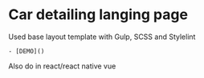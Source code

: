 # Car detailing langing page
  Used base layout template with Gulp, SCSS and Stylelint

    - [DEMO]()
Also do in react/react native vue



